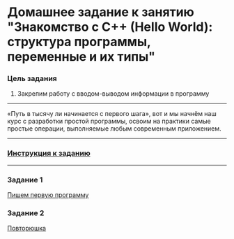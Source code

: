 
# Домашнее задание к занятию "Знакомство с C++ (Hello World): структура программы, переменные и их типы"

### Цель задания

1. Закрепим работу с вводом-выводом информации в программу

------

«Путь в тысячу ли начинается с первого шага», вот и мы начнём наш курс с разработки простой программы, освоим на практики самые простые операции, выполняемые любым современным приложением.

------

### [Инструкция к заданию](https://github.com/netology-code/cpps-homeworks/blob/main/common/readme.md)

------

### Задание 1
[Пишем первую программу](https://github.com/netology-code/cpps-homeworks/tree/main/1.1/1.1.1) 


### Задание 2
[Повторюшка](https://github.com/netology-code/cpps-homeworks/tree/main/1.1/1.1.2)
